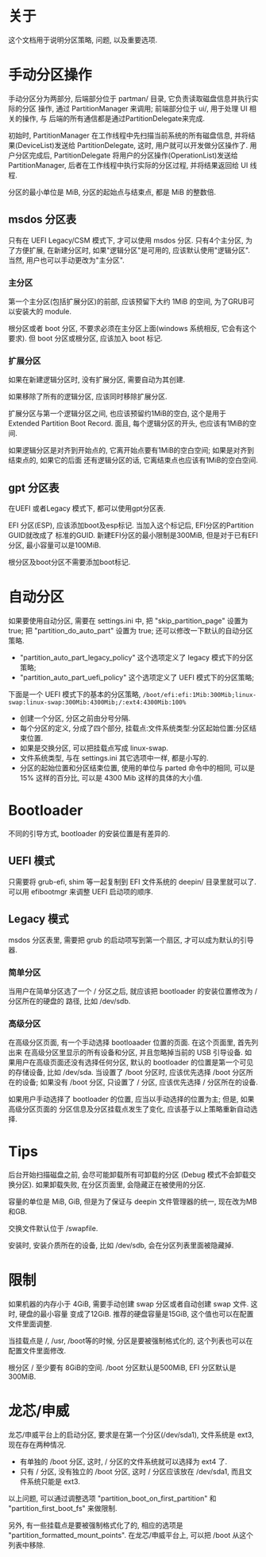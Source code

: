 # 关于
这个文档用于说明分区策略, 问题, 以及重要选项.

# 手动分区操作
手动分区分为两部分, 后端部分位于 partman/ 目录, 它负责读取磁盘信息并执行实际的分区
操作, 通过 PartitionManager 来调用; 前端部分位于 ui/, 用于处理 UI 相关的操作, 与
后端的所有通信都是通过PartitionDelegate来完成.
 
初始时, PartitionManager 在工作线程中先扫描当前系统的所有磁盘信息,
并将结果(DeviceList)发送给 PartitionDelegate, 这时, 用户就可以开发做分区操作了.
用户分区完成后, PartitionDelegate 将用户的分区操作(OperationList)发送给
PartitionManager, 后者在工作线程中执行实际的分区过程, 并将结果返回给 UI 线程.

分区的最小单位是 MiB, 分区的起始点与结束点, 都是 MiB 的整数倍.

## msdos 分区表
只有在 UEFI Legacy/CSM 模式下, 才可以使用 msdos 分区.
只有4个主分区, 为了方便扩展, 在新建分区时, 如果"逻辑分区"是可用的, 应该默认使用"逻辑分区".
当然, 用户也可以手动更改为"主分区".

### 主分区
第一个主分区(包括扩展分区)的前部, 应该预留下大约 1MiB 的空间, 为了GRUB可以安装大的 module.

根分区或者 boot 分区, 不要求必须在主分区上面(windows 系统相反, 它会有这个要求).
但 boot 分区或根分区, 应该加入 boot 标记.

### 扩展分区
如果在新建逻辑分区时, 没有扩展分区, 需要自动为其创建.

如果移除了所有的逻辑分区, 应该同时移除扩展分区.

扩展分区与第一个逻辑分区之间, 也应该预留约1MiB的空白, 这个是用于 Extended Partition Boot
Record. 面且, 每个逻辑分区的开头, 也应该有1MiB的空间.

如果逻辑分区是对齐到开始点的, 它离开始点要有1MiB的空白空间; 如果是对齐到结束点的, 如果它的后面
还有逻辑分区的话, 它离结束点也应该有1MiB的空白空间.


## gpt 分区表
在UEFI 或者Legacy 模式下, 都可以使用gpt分区表.

EFI 分区(ESP), 应该添加boot及esp标记. 当加入这个标记后, EFI分区的Partition GUID就改成了
标准的GUID. 
新建EFI分区的最小限制是300MiB, 但是对于已有EFI分区, 最小容量可以是100MiB.

根分区及boot分区不需要添加boot标记.


# 自动分区
如果要使用自动分区, 需要在 settings.ini 中, 把 "skip_partition_page" 设置为 true;
把 "partition_do_auto_part" 设置为 true; 还可以修改一下默认的自动分区策略.

* "partition_auto_part_legacy_policy" 这个选项定义了 legacy 模式下的分区策略;
* "partition_auto_part_uefi_policy" 这个选项定义了 UEFI 模式下的分区策略;

下面是一个 UEFI 模式下的基本的分区策略,
`/boot/efi:efi:1Mib:300Mib;linux-swap:linux-swap:300Mib:4300Mib;/:ext4:4300Mib:100%`
* 创建一个分区, 分区之前由分号分隔.
* 每个分区的定义, 分成了四个部分, 挂载点:文件系统类型:分区起始位置:分区结束位置.
* 如果是交换分区, 可以把挂载点写成 linux-swap.
* 文件系统类型, 与在 settings.ini 其它选项中一样, 都是小写的.
* 分区的起始位置和分区结束位置, 使用的单位与 parted 命令中的相同, 可以是 15% 这样的百分比,
 可以是 4300 Mib 这样的具体的大小值.


# Bootloader
不同的引导方式, bootloader 的安装位置是有差异的.

## UEFI 模式
只需要将 grub-efi, shim 等一起复制到 EFI 文件系统的 deepin/ 目录里就可以了.
可以用 efibootmgr 来调整 UEFI 启动项的顺序.

## Legacy 模式
msdos 分区表里, 需要把 grub 的启动项写到第一个扇区, 才可以成为默认的引导器.

### 简单分区
当用户在简单分区选了一个 / 分区之后, 就应该把 bootloader 的安装位置修改为 / 分区所在的硬盘的
路径, 比如 /dev/sdb.

### 高级分区
在高级分区页面, 有一个手动选择 bootloaader 位置的页面. 在这个页面里, 首先列出来
在高级分区里显示的所有设备和分区, 并且忽略掉当前的 USB 引导设备.
如果用户在高级页面还没有选择任何分区, 默认的 bootloader 的位置是第一个可见的存储设备, 比如
/dev/sda. 当设置了 /boot 分区时, 应该优先选择 /boot 分区所在的设备; 如果没有 /boot 分区,
只设置了 / 分区, 应该优先选择 / 分区所在的设备.

如果用户手动选择了 bootloader 的位置, 应当以手动选择的位置为主; 但是, 如果高级分区页面的
分区信息及分区挂载点发生了变化, 应该基于以上策略重新自动选择.


# Tips
后台开始扫描磁盘之前, 会尽可能卸载所有可卸载的分区 (Debug 模式不会卸载交换分区). 如果卸载失败,
在分区页面里, 会隐藏正在被使用的分区.

容量的单位是 MiB, GiB, 但是为了保证与 deepin 文件管理器的统一, 现在改为MB和GB.

交换文件默认位于 /swapfile.

安装时, 安装介质所在的设备, 比如 /dev/sdb, 会在分区列表里面被隐藏掉.

# 限制
如果机器的内存小于 4GiB, 需要手动创建 swap 分区或者自动创建 swap 文件. 这时, 硬盘的最小容量
变成了12GiB. 推荐的硬盘容量是15GiB, 这个值也可以在配置文件里面调整.

当挂载点是 /, /usr, /boot等的时候, 分区是要被强制格式化的, 这个列表也可以在配置文件里面修改.

根分区 / 至少要有 8GiB的空间. /boot 分区默认是500MiB, EFI 分区默认是300MiB.

# 龙芯/申威
龙芯/申威平台上的启动分区, 要求是在第一个分区(/dev/sda1), 文件系统是 ext3, 现在存在两种情况.
* 有单独的 /boot 分区, 这时, / 分区的文件系统就可以选择为 ext4 了.
* 只有 / 分区, 没有独立的 /boot 分区, 这时 / 分区应该放在 /dev/sda1, 而且文件系统只能是
 ext3.

以上问题, 可以通过调整选项 "partition_boot_on_first_partition" 和
 "partition_first_boot_fs" 来做限制.

另外, 有一些挂载点是要被强制格式化了的, 相应的选项是 "partition_formatted_mount_points".
在龙芯/申威平台上, 可以把 /boot 从这个列表中移除.